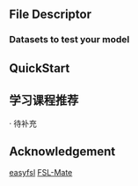 ## File Descriptor


### Datasets to test your model



## QuickStart


## 学习课程推荐
· 待补充
## Acknowledgement
[easyfsl](https://github.com/sicara/easy-few-shot-learning)
[FSL-Mate](https://github.com/tata1661/FSL-Mate)